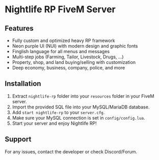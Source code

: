 # Nightlife RP FiveM Server

## Features
- Fully custom and optimized heavy RP framework
- Neon purple UI (NUI) with modern design and graphic fonts
- Finglish language for all menus and messages
- Multi-step jobs (Farming, Tailor, Livestock, Drugs, ...)
- Property, shop, and land buying/selling with customization
- Deep economy, business, company, police, and more

## Installation

1. Extract `nightlife-rp` folder into your `resources` folder in your FiveM server.
2. Import the provided SQL file into your MySQL/MariaDB database.
3. Add `start nightlife-rp` to your `server.cfg`.
4. Make sure your MySQL connection is set in `config/config.lua`.
5. Start your server and enjoy Nightlife RP!

## Support
For any issues, contact the developer or check Discord/Forum.